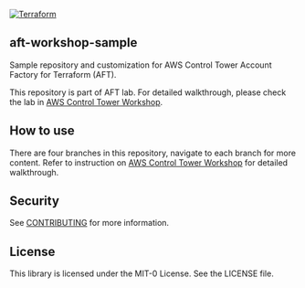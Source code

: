 [![Terraform](https://github.com/phytwo/aft-bootstrap/actions/workflows/terraform.yml/badge.svg?branch=main)](https://github.com/phytwo/aft-bootstrap/actions/workflows/terraform.yml)
## aft-workshop-sample

Sample repository and customization for AWS Control Tower Account Factory for Terraform (AFT).

This repository is part of AFT lab. For detailed walkthrough, please check the lab in [AWS Control Tower Workshop](https://controltower.aws-management.tools/automation/).

## How to use 

There are four branches in this repository, navigate to each branch for more content. Refer to instruction on [AWS Control Tower Workshop](https://controltower.aws-management.tools/automation/) for detailed walkthrough.

## Security

See [CONTRIBUTING](CONTRIBUTING.md#security-issue-notifications) for more information.

## License

This library is licensed under the MIT-0 License. See the LICENSE file.

